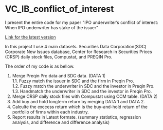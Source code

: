 # VC_IB_conflict_of_interest
I present the entire code for my paper "IPO underwriter’s conflict of interest: When IPO underwriter has stake of the issuer"

[Link for the latest version](https://utexas.box.com/s/inhpuzf7pvf7fum577v656q6k8jud1ji)

In this project I use 4 main datasets. Securities Data Corporation(SDC) Corporate New Issues database, Center for Research in Securities Prices (CRSP) daily stock files, Compustat, and PREQIN Pro. 

The order of my code is as bellow. 

1. Merge Preqin Pro data and SDC data. (DATA 1) \
   1.1. Fuzzy match the issuer in SDC and the firm in Preqin Pro. \
   1.2. Fuzzy match the underwriter in SDC and the investor in Preqin Pro. \
   1.3. Handmatch the underwriter in SDC and the investor in Preqin Pro. 
2. Merge CRSP daily stock files with Compustat using CCM table. (DATA 2)
3. Add buy and hold longterm return by merging DATA 1 and DATA 2.
4. Calculte the exccess return which is the buy-and-hold return of the portfolio of firms within each industry.
5. Report results in Latext formate. (summary statistics, regression analysis, and difference and difference analysis)

